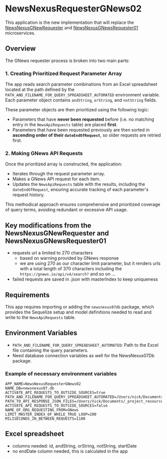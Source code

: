 # NewsNexusRequesterGNews02

This application is the new implementation that will replace the [NewsNexusGNewRequester](https://github.com/costa-rica/NewsNexusGNewRequester) and [NewsNexusGNewsRequester01](https://github.com/costa-rica/NewsNexusGNewsRequester01) microservices.

## Overview

The GNews requester process is broken into two main parts:

### 1. Creating Prioritized Request Parameter Array

The app reads search parameter combinations from an Excel spreadsheet located at the path defined by the `PATH_AND_FILENAME_FOR_QUERY_SPREADSHEET_AUTOMATED` environment variable. Each parameter object contains `andString`, `orString`, and `notString` fields.

These parameter objects are then prioritized using the following logic:

- Parameters that have **never been requested** before (i.e. no matching entry in the `NewsApiRequests` table) are placed **first**.
- Parameters that have been requested previously are then sorted in **ascending order of their `dateEndOfRequest`**, so older requests are retried first.

### 2. Making GNews API Requests

Once the prioritized array is constructed, the application:

- Iterates through the request parameter array.
- Makes a GNews API request for each item.
- Updates the `NewsApiRequests` table with the results, including the `dateEndOfRequest`, ensuring accurate tracking of each parameter's request history.

This methodical approach ensures comprehensive and prioritized coverage of query terms, avoiding redundant or excessive API usage.

## Key modifications from the NewsNexusGNewRequester and NewsNexusGNewsRequester01

- requests url a limited to 270 characters
  - based on warning provided by GNews response
  - we are using 270 as our character limit parameter, but it renders urls with a total length of 370 characters including the `https://gnews.io/api/v4/search?` and so on ...
- failed requests are saved in .json with masterIndex to keep uniqueness

## Requirements

This app requires importing or adding the `newsnexus07db` package, which provides the Sequelize setup and model definitions needed to read and write to the `NewsApiRequests` table.

## Environment Variables

- `PATH_AND_FILENAME_FOR_QUERY_SPREADSHEET_AUTOMATED`: Path to the Excel file containing the query parameters.
- Need database connection variables as well for the NewsNexus07Db package.

### Example of necessary environment variables

```env
APP_NAME=NewsNexusRequesterGNews02
NAME_DB=newsnexus07.db
ACTIVATE_API_REQUESTS_TO_OUTSIDE_SOURCES=true
PATH_AND_FILENAME_FOR_QUERY_SPREADSHEET_AUTOMATED=/Users/nick/Documents/_project_resources/NewsNexus07/utilities/GNewsRequestsAutomated.xlsx
PATH_TO_API_RESPONSE_JSON_FILES=/Users/nick/Documents/_project_resources/NewsNexus07/api_response_json_files
ACTIVATE_API_REQUESTS_TO_OUTSIDE_SOURCES=false
NAME_OF_ORG_REQUESTING_FROM=GNews
LIMIT_MASTER_INDEX_OF_WHILE_TRUE_LOOP=200
MILISECONDS_IN_BETWEEN_REQUESTS=1100
```

## Excel spreadsheet

- columns needed: id, andString, orString, notString, startDate
- no endDate column needed, this is calculated in the app

